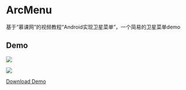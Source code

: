# ArcMenu
基于“慕课网”的视频教程“Android实现卫星菜单”，一个简易的卫星菜单demo

## Demo

![](http://ww3.sinaimg.cn/bmiddle/005PJtbPjw1etph5phqa3g30an0isn09.gif)

![](http://ww1.sinaimg.cn/bmiddle/005PJtbPjw1etph5p8q5ng30an0iswhz.gif)

[Download Demo](https://github.com/SunnyRao/ArcMenu/releases/download/v1.0/ArcMenu.apk)
